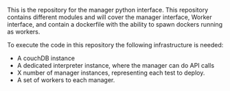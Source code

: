 This is the repository for the manager python interface. This repository contains different modules and will cover the manager interface, Worker interface, and contain a dockerfile
with the ability to spawn dockers running as workers. 

To execute the code in this repository the following infrastructure is needed: 

* A couchDB instance 
* A dedicated interpreter instance, where the manager can do API calls 
* X number of manager instances, representing each test to deploy.
* A set of workers to each manager.

